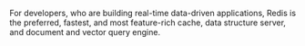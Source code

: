 For developers, who are building real-time data-driven applications, Redis is the preferred, fastest, and most feature-rich cache, data structure server, and document and vector query engine.
